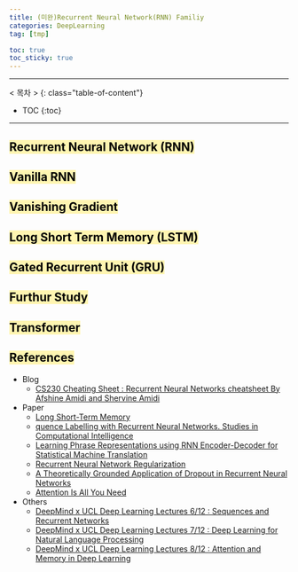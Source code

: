 ```yaml
---
title: (미완)Recurrent Neural Network(RNN) Familiy 
categories: DeepLearning
tag: [tmp]

toc: true
toc_sticky: true
---
```


---
< 목차 >
{: class="table-of-content"}
* TOC
{:toc}
---

## <mark style='background-color: #fff5b1'> Recurrent Neural Network (RNN) </mark>

## <mark style='background-color: #fff5b1'> Vanilla RNN </mark>

## <mark style='background-color: #fff5b1'> Vanishing Gradient </mark>

## <mark style='background-color: #fff5b1'> Long Short Term Memory (LSTM) </mark>

## <mark style='background-color: #fff5b1'> Gated Recurrent Unit (GRU) </mark>




## <mark style='background-color: #fff5b1'> Furthur Study </mark>

## <mark style='background-color: #fff5b1'> Transformer </mark>




## <mark style='background-color: #fff5b1'> References </mark>

- Blog
  - [CS230 Cheating Sheet : Recurrent Neural Networks cheatsheet By Afshine Amidi and Shervine Amidi](https://stanford.edu/~shervine/teaching/cs-230/cheatsheet-recurrent-neural-networks)
- Paper
  - [Long Short-Term Memory](https://direct.mit.edu/neco/article-pdf/9/8/1735/813796/neco.1997.9.8.1735.pdf)
  - [quence Labelling with Recurrent Neural Networks. Studies in Computational Intelligence](https://www.cs.toronto.edu/~graves/preprint.pdf)
  - [Learning Phrase Representations using RNN Encoder-Decoder for Statistical Machine Translation](https://arxiv.org/pdf/1406.1078)
  - [Recurrent Neural Network Regularization](https://arxiv.org/pdf/1409.2329)
  - [A Theoretically Grounded Application of Dropout in Recurrent Neural Networks](https://proceedings.neurips.cc/paper/2016/file/076a0c97d09cf1a0ec3e19c7f2529f2b-Paper.pdf)
  - [Attention Is All You Need](https://arxiv.org/pdf/1706.03762)
- Others
  - [DeepMind x UCL Deep Learning Lectures 6/12 : Sequences and Recurrent Networks](https://www.youtube.com/watch?v=87kLfzmYBy8)
  - [DeepMind x UCL Deep Learning Lectures 7/12 : Deep Learning for Natural Language Processing](https://www.youtube.com/watch?v=8zAP2qWAsKg)
  - [DeepMind x UCL Deep Learning Lectures 8/12 : Attention and Memory in Deep Learning](https://www.youtube.com/watch?v=AIiwuClvH6k)
